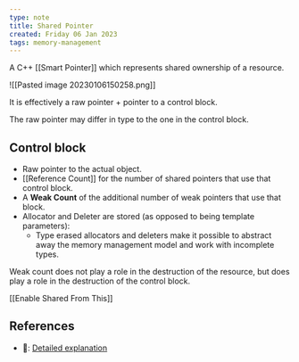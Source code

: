 ```yaml
---
type: note
title: Shared Pointer
created: Friday 06 Jan 2023
tags: memory-management
---
```

A C++ [[Smart Pointer]] which represents shared ownership of a resource. 

![[Pasted image 20230106150258.png]]

It is effectively a raw pointer + pointer to a control block. 

The raw pointer may differ in type to the one in the control block. 

## Control block
- Raw pointer to the actual object.
- [[Reference Count]] for the number of shared pointers that use that control block.
- A **Weak Count** of the additional number of weak pointers that use that block.
- Allocator and Deleter are stored (as opposed to being template parameters):
	- Type erased allocators and deleters make it possible to abstract away the memory management model and work with incomplete types.

Weak count does not play a role in the destruction of the resource, but does play a role in the destruction of the control block.


[[Enable Shared From This]]
## References
- 🔗: [Detailed explanation](https://www.nextptr.com/tutorial/ta1358374985/shared_ptr-basics-and-internals-with-examples)
